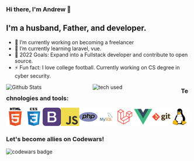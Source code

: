 ### Hi there, I'm Andrew  👋

## I'm a husband, Father, and developer.
- 🔭 I’m currently working on becoming a freelancer
- 🌱 I’m currently learning laravel, vue.
- 🥅 2022 Goals: Expand into a Fullstack developer and contribute to open source.
- ⚡ Fun fact: I love college football. Currently working on CS degree in cyber security. 


<!-- Stat Tracker  -->
<img align="left" alt="Github Stats" width="47%" src="https://github-readme-stats.vercel.app/api?username=Ashoemaker-tech&show_icons=true&theme=default" />
<!-- tech used -->
<img align="left" alt="tech used" width="48%" src="https://github-readme-stats.vercel.app/api/top-langs/?username=Ashoemaker-tech&layout=compact" />

### Technologies and tools:

<!-- HTML Logo -->
<img align="left" alt="html" width="50px" src="https://raw.githubusercontent.com/github/explore/80688e429a7d4ef2fca1e82350fe8e3517d3494d/topics/html/html.png" />
<!-- CSS Logo -->
<img align="left" alt="css" width="50px" src="https://raw.githubusercontent.com/github/explore/80688e429a7d4ef2fca1e82350fe8e3517d3494d/topics/css/css.png" />
<!-- Bootstrap Logo -->
<img align="left" alt="bootstrap" width="50px" src="https://raw.githubusercontent.com/github/explore/80688e429a7d4ef2fca1e82350fe8e3517d3494d/topics/bootstrap/bootstrap.png" />
<!-- JS Logo -->
<img align="left" alt="js" width="50px" src="https://raw.githubusercontent.com/github/explore/80688e429a7d4ef2fca1e82350fe8e3517d3494d/topics/javascript/javascript.png" />
<!-- PHP Logo -->
<img align="left" alt="php" width="50px" src="https://raw.githubusercontent.com/github/explore/ccc16358ac4530c6a69b1b80c7223cd2744dea83/topics/php/php.png" />
<!-- Mysql -->
<img align="left" alt="mysql" width="50px" src="https://raw.githubusercontent.com/github/explore/80688e429a7d4ef2fca1e82350fe8e3517d3494d/topics/mysql/mysql.png" />
<!-- Laravel Logo -->
<img align="left" alt="laravel" width="50px" src="https://raw.githubusercontent.com/github/explore/56a826d05cf762b2b50ecbe7d492a839b04f3fbf/topics/laravel/laravel.png" />
<!-- Vue Logo -->
<img align="left" alt="vue" width="50px" src="https://raw.githubusercontent.com/github/explore/80688e429a7d4ef2fca1e82350fe8e3517d3494d/topics/vue/vue.png" />
<!-- Git Logo -->
<img align="left" alt="git" width="50px" src="https://raw.githubusercontent.com/github/explore/80688e429a7d4ef2fca1e82350fe8e3517d3494d/topics/git/git.png" />
<!-- Linux Logo -->
<img alt="linux" width="50px" src="https://raw.githubusercontent.com/github/explore/80688e429a7d4ef2fca1e82350fe8e3517d3494d/topics/linux/linux.png" />


### Let's become allies on Codewars!
<img align="left" alt="codewars badge" src="https://www.codewars.com/users/Ashoemaker9/badges/large" />


